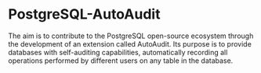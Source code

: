 # PostgreSQL-AutoAudit
The aim is to contribute to the PostgreSQL open-source ecosystem through the development of an extension called AutoAudit. Its purpose is to provide databases with self-auditing capabilities, automatically recording all operations performed by different users on any table in the database.
